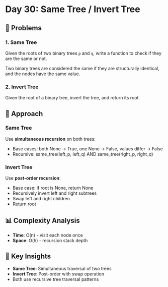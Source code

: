 # Day 30: Same Tree / Invert Tree

## 🎯 Problems

### 1. Same Tree
Given the roots of two binary trees `p` and `q`, write a function to check if they are the same or not.

Two binary trees are considered the same if they are structurally identical, and the nodes have the same value.

### 2. Invert Tree
Given the root of a binary tree, invert the tree, and return its root.

## 🧠 Approach

### Same Tree
Use **simultaneous recursion** on both trees:
- Base cases: both None → True, one None → False, values differ → False
- Recursive: same_tree(left_p, left_q) AND same_tree(right_p, right_q)

### Invert Tree
Use **post-order recursion**:
- Base case: if root is None, return None
- Recursively invert left and right subtrees
- Swap left and right children
- Return root

## 📊 Complexity Analysis
- **Time**: O(n) - visit each node once
- **Space**: O(h) - recursion stack depth

## 🔑 Key Insights
- **Same Tree**: Simultaneous traversal of two trees
- **Invert Tree**: Post-order with swap operation
- Both use recursive tree traversal patterns